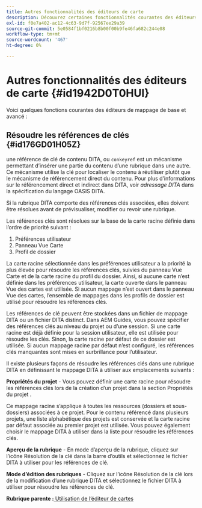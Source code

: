 ```yaml
---
title: Autres fonctionnalités des éditeurs de carte
description: Découvrez certaines fonctionnalités courantes des éditeurs de mappage de base et avancé. Découvrez comment résoudre les références clés dans l’éditeur de cartes.
exl-id: f0e7a402-ac12-4c63-9d7f-92567ee29a39
source-git-commit: 5e0584f1bf0216b8b00f00b9fe46fa682c244e08
workflow-type: tm+mt
source-wordcount: '467'
ht-degree: 0%

---
```


# Autres fonctionnalités des éditeurs de carte {#id1942D0T0HUI}

Voici quelques fonctions courantes des éditeurs de mappage de base et avancé :

## Résoudre les références de clés {#id176GD01H05Z}

une référence de clé de contenu DITA, ou `conkeyref` est un mécanisme permettant d’insérer une partie du contenu d’une rubrique dans une autre. Ce mécanisme utilise la clé pour localiser le contenu à réutiliser plutôt que le mécanisme de référencement direct du contenu. Pour plus d’informations sur le référencement direct et indirect dans DITA, voir *adressage DITA* dans la spécification du langage OASIS DITA.

Si la rubrique DITA comporte des références clés associées, elles doivent être résolues avant de prévisualiser, modifier ou revoir une rubrique.

Les références clés sont résolues sur la base de la carte racine définie dans l’ordre de priorité suivant :

1. Préférences utilisateur
1. Panneau Vue Carte
1. Profil de dossier

La carte racine sélectionnée dans les préférences utilisateur a la priorité la plus élevée pour résoudre les références clés, suivies du panneau Vue Carte et de la carte racine du profil du dossier. Ainsi, si aucune carte n’est définie dans les préférences utilisateur, la carte ouverte dans le panneau Vue des cartes est utilisée. Si aucun mappage n’est ouvert dans le panneau Vue des cartes, l’ensemble de mappages dans les profils de dossier est utilisé pour résoudre les références clés.

Les références de clé peuvent être stockées dans un fichier de mappage DITA ou un fichier DITA distinct. Dans AEM Guides, vous pouvez spécifier des références clés au niveau du projet ou d’une session. Si une carte racine est déjà définie pour la session utilisateur, elle est utilisée pour résoudre les clés. Sinon, la carte racine par défaut de ce dossier est utilisée. Si aucun mappage racine par défaut n’est configuré, les références clés manquantes sont mises en surbrillance pour l’utilisateur.

Il existe plusieurs façons de résoudre les références clés dans une rubrique DITA en définissant le mappage DITA à utiliser aux emplacements suivants :

**Propriétés du projet** - Vous pouvez définir une carte racine pour résoudre les références clés lors de la création d’un projet dans la section Propriétés du projet .

Ce mappage racine s’applique à toutes les ressources \(dossiers et sous-dossiers\) associées à ce projet. Pour le contenu référencé dans plusieurs projets, une liste alphabétique des projets est conservée et la carte racine par défaut associée au premier projet est utilisée. Vous pouvez également choisir le mappage DITA à utiliser dans la liste pour résoudre les références clés.

**Aperçu de la rubrique** - En mode d’aperçu de la rubrique, cliquez sur l’icône Résolution de la clé dans la barre d’outils et sélectionnez le fichier DITA à utiliser pour les références de clé.

**Mode d’édition des rubriques** - Cliquez sur l’icône Résolution de la clé lors de la modification d’une rubrique DITA et sélectionnez le fichier DITA à utiliser pour résoudre les références de clé.

**Rubrique parente :**[ Utilisation de l’éditeur de cartes](map-editor.md)
